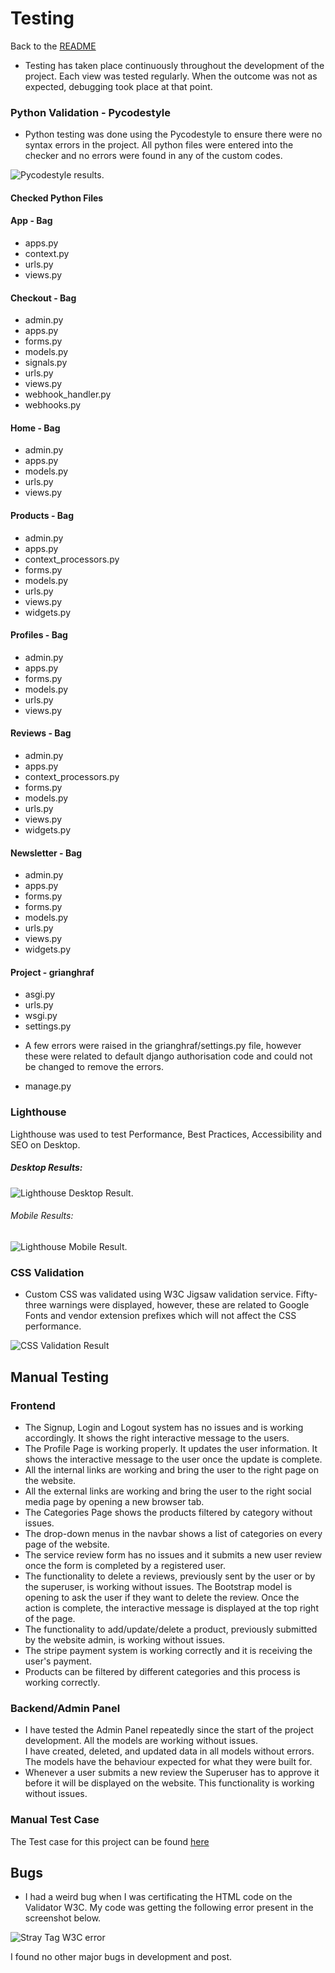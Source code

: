 # Testing
Back to the [README](README.md)

* Testing has taken place continuously throughout the development of the project. Each view was tested regularly. 
  When the outcome was not as expected, debugging took place at that point.  

### Python Validation - Pycodestyle
* Python testing was done using the Pycodestyle to ensure there were no syntax errors in the project. All python files
were entered into the checker and no errors were found in any of the custom codes.

![Pycodestyle results](media/pycodestyle.png).

#### Checked Python Files

#### App - Bag
* apps.py
* context.py
* urls.py
* views.py
  
#### Checkout - Bag
* admin.py
* apps.py
* forms.py
* models.py
* signals.py
* urls.py
* views.py
* webhook_handler.py
* webhooks.py

#### Home - Bag
* admin.py
* apps.py
* models.py
* urls.py
* views.py

#### Products - Bag
* admin.py
* apps.py
* context_processors.py
* forms.py
* models.py
* urls.py
* views.py
* widgets.py
  
#### Profiles - Bag
* admin.py
* apps.py
* forms.py
* models.py
* urls.py
* views.py
  
#### Reviews - Bag
* admin.py
* apps.py
* context_processors.py
* forms.py
* models.py
* urls.py
* views.py
* widgets.py

#### Newsletter - Bag
* admin.py
* apps.py
* forms.py
* forms.py
* models.py
* urls.py
* views.py
* widgets.py

#### Project - grianghraf
* asgi.py
* urls.py
* wsgi.py
* settings.py
- A few errors were raised in the grianghraf/settings.py file, however these were related to default django authorisation
code and could not be changed to remove the errors.
* manage.py

### Lighthouse
Lighthouse was used to test Performance, Best Practices, Accessibility and SEO on Desktop.

##### Desktop Results:
![Lighthouse Desktop Result](media/lighthousedesktop.png).

###### Mobile Results:
![Lighthouse Mobile Result](media/lighthousemobile.png).

### CSS Validation
* Custom CSS was validated using W3C Jigsaw validation service. Fifty-three warnings were displayed, however, 
  these are related to Google Fonts and vendor extension prefixes which will not affect the CSS performance.
  
![CSS Validation Result](media/css.png)


## Manual Testing
### Frontend
* The Signup, Login and Logout system has no issues and is working accordingly. It shows the right 
  interactive message to the users.
* The Profile Page is working properly. It updates the user information. It shows the interactive message to the user once the update is complete.
* All the internal links are working and bring the user to the right page on the website.
* All the external links are working and bring the user to the right social media page by 
  opening a new browser tab.
* The Categories Page shows the products filtered by category without issues.
* The drop-down menus in the navbar shows a list of categories on every page of the website.
* The service review form has no issues and it submits a new user review once the form is completed by a
  registered user. 
* The functionality to delete a reviews, previously sent by the user or by the superuser, is 
  working without issues. The Bootstrap model is opening to ask the user if they want to delete 
  the review. Once the action is complete, the interactive message is displayed at the top right of the page.
* The functionality to add/update/delete a product, previously submitted by the website admin, is 
  working without issues.
* The stripe payment system is working correctly and it is receiving the user's payment.
* Products can be filtered by different categories and this process is working correctly.

### Backend/Admin Panel
* I have tested the Admin Panel repeatedly since the start of the project development. All the models are working without issues.  
  I have created, deleted, and updated data in all models without errors. The models have the behaviour expected for what they were built for.
* Whenever a user submits a new review the Superuser has to approve it before it will be displayed on the website. This functionality is 
  working without issues.

### Manual Test Case
The Test case for this project can be found [here](TEST_CASE.md)  

## Bugs

* I had a weird bug when I was certificating the HTML code on the Validator W3C. My code was getting the following error present in the screenshot below.

![Stray Tag W3C error](media/bug.png)

I found no other major bugs in development and post. 